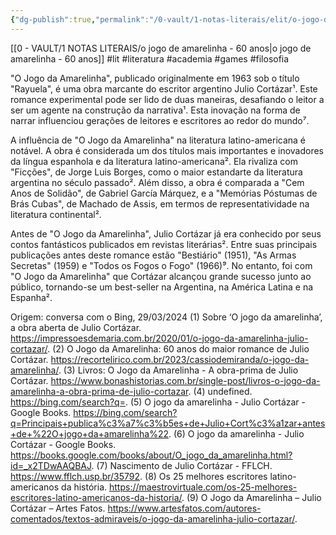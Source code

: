 ```yaml
---
{"dg-publish":true,"permalink":"/0-vault/1-notas-literais/elit/o-jogo-de-amarelinha-60-anos-1/","tags":["lit","literatura","academia","games","filosofia"],"dgHomeLink":true,"dgShowLocalGraph":true,"dgShowFileTree":true,"dgEnableSearch":true}
---
```


[[0 - VAULT/1 NOTAS LITERAIS/o jogo de amarelinha - 60 anos\|o jogo de amarelinha - 60 anos]]
#lit #literatura #academia #games #filosofia

"O Jogo da Amarelinha", publicado originalmente em 1963 sob o título "Rayuela", é uma obra marcante do escritor argentino Julio Cortázar¹. Este romance experimental pode ser lido de duas maneiras, desafiando o leitor a ser um agente na construção da narrativa¹. Esta inovação na forma de narrar influenciou gerações de leitores e escritores ao redor do mundo⁷.

A influência de "O Jogo da Amarelinha" na literatura latino-americana é notável. A obra é considerada um dos títulos mais importantes e inovadores da língua espanhola e da literatura latino-americana². Ela rivaliza com "Ficções", de Jorge Luis Borges, como o maior estandarte da literatura argentina no século passado². Além disso, a obra é comparada a "Cem Anos de Solidão", de Gabriel García Márquez, e a "Memórias Póstumas de Brás Cubas", de Machado de Assis, em termos de representatividade na literatura continental².

Antes de "O Jogo da Amarelinha", Julio Cortázar já era conhecido por seus contos fantásticos publicados em revistas literárias². Entre suas principais publicações antes deste romance estão "Bestiário" (1951), "As Armas Secretas" (1959) e "Todos os Fogos o Fogo" (1966)⁹. No entanto, foi com "O Jogo da Amarelinha" que Cortázar alcançou grande sucesso junto ao público, tornando-se um best-seller na Argentina, na América Latina e na Espanha².

Origem: conversa com o Bing, 29/03/2024
(1) Sobre ‘O jogo da amarelinha’, a obra aberta de Julio Cortázar. https://impressoesdemaria.com.br/2020/01/o-jogo-da-amarelinha-julio-cortazar/.
(2) O Jogo da Amarelinha: 60 anos do maior romance de Julio Cortázar. https://recortelirico.com.br/2023/cassiodemiranda/o-jogo-da-amarelinha/.
(3) Livros: O Jogo da Amarelinha - A obra-prima de Julio Cortázar. https://www.bonashistorias.com.br/single-post/livros-o-jogo-da-amarelinha-a-obra-prima-de-julio-cortazar.
(4) undefined. https://bing.com/search?q=.
(5) O jogo da amarelinha - Julio Cortázar - Google Books. https://bing.com/search?q=Principais+publica%c3%a7%c3%b5es+de+Julio+Cort%c3%a1zar+antes+de+%22O+jogo+da+amarelinha%22.
(6) O jogo da amarelinha - Julio Cortázar - Google Books. https://books.google.com/books/about/O_jogo_da_amarelinha.html?id=_x2TDwAAQBAJ.
(7) Nascimento de Julio Cortázar - FFLCH. https://www.fflch.usp.br/35792.
(8) Os 25 melhores escritores latino-americanos da história. https://maestrovirtuale.com/os-25-melhores-escritores-latino-americanos-da-historia/.
(9) O Jogo da Amarelinha – Julio Cortázar – Artes Fatos. https://www.artesfatos.com/autores-comentados/textos-admiraveis/o-jogo-da-amarelinha-julio-cortazar/.
